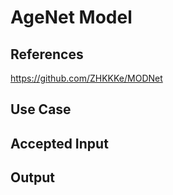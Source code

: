 # AgeNet Model #

## References ##

https://github.com/ZHKKKe/MODNet

## Use Case ##

## Accepted Input ##

## Output ##